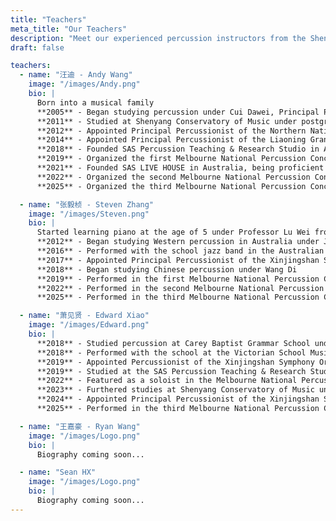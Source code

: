 ```yaml
---
title: "Teachers"
meta_title: "Our Teachers"
description: "Meet our experienced percussion instructors from the Shenyang Conservatory of Music and leading orchestras."
draft: false

teachers:
  - name: "汪迪 - Andy Wang"
    image: "/images/Andy.png"
    bio: |
      Born into a musical family  
      **2005** - Began studying percussion under Cui Dawei, Principal Percussionist of the Liaoning Symphony Orchestra  
      **2011** - Studied at Shenyang Conservatory of Music under postgraduate supervisor Lü Qingshan  
      **2012** - Appointed Principal Percussionist of the Northern National Orchestra  
      **2014** - Appointed Principal Percussionist of the Liaoning Grand Theatre Philharmonic Orchestra and performed in the Disney Animated Concert  
      **2018** - Founded SAS Percussion Teaching & Research Studio in Australia  
      **2019** - Organized the first Melbourne National Percussion Concert in Australia  
      **2021** - Founded SAS LIVE HOUSE in Australia, being proficient in Chinese, Western, and Latin percussion instruments  
      **2022** - Organized the second Melbourne National Percussion Concert in Australia  
      **2025** - Organized the third Melbourne National Percussion Concert in Australia

  - name: "张毅桢 - Steven Zhang"
    image: "/images/Steven.png"
    bio: |
      Started learning piano at the age of 5 under Professor Lu Wei from Shanghai Normal University  
      **2012** - Began studying Western percussion in Australia under Julian Schweitzer  
      **2016** - Performed with the school jazz band in the Australian National Competition and received the individual "Super Band" award  
      **2017** - Appointed Principal Percussionist of the Xinjingshan Symphony Orchestra and participated in a performance tour in China  
      **2018** - Began studying Chinese percussion under Wang Di  
      **2019** - Performed in the first Melbourne National Percussion Concert under the guidance of mentor Wang Di  
      **2022** - Performed in the second Melbourne National Percussion Concert under the guidance of mentor Wang Di  
      **2025** - Performed in the third Melbourne National Percussion Concert under the guidance of mentor Wang Di

  - name: "萧见贤 - Edward Xiao"
    image: "/images/Edward.png"
    bio: |
      **2018** - Studied percussion at Carey Baptist Grammar School under George Andrews  
      **2018** - Performed with the school at the Victorian School Music Festival and received the "Platinum Award"  
      **2019** - Appointed Percussionist of the Xinjingshan Symphony Orchestra and participated in a performance tour in China  
      **2019** - Studied at the SAS Percussion Teaching & Research Studio under mentor Wang Di  
      **2022** - Featured as a soloist in the Melbourne National Percussion Concert  
      **2023** - Furthered studies at Shenyang Conservatory of Music under percussion instructors Liu Shuai, Zhang Youhan  
      **2024** - Appointed Principal Percussionist of the Xinjingshan Symphony Orchestra  
      **2025** - Performed in the third Melbourne National Percussion Concert under the guidance of mentor Wang Di

  - name: "王嘉豪 - Ryan Wang"
    image: "/images/Logo.png"
    bio: |
      Biography coming soon...

  - name: "Sean HX"
    image: "/images/Logo.png"
    bio: |
      Biography coming soon...
---
```

